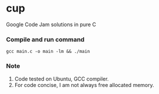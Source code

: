 # cup
Google Code Jam solutions in pure C
### Compile and run command
```
gcc main.c -o main -lm && ./main
```
### Note
1. Code tested on Ubuntu, GCC compiler.
2. For code concise, I am not always free allocated memory.
